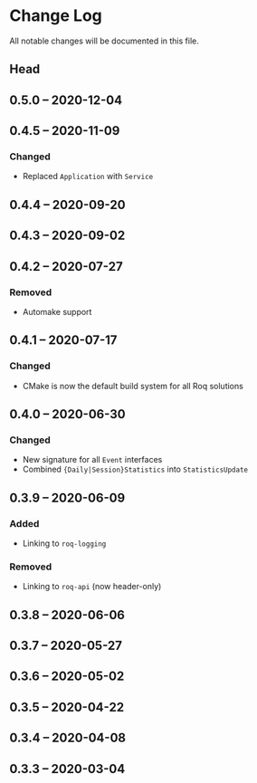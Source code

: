 # Change Log

All notable changes will be documented in this file.

## Head

## 0.5.0 &ndash; 2020-12-04

## 0.4.5 &ndash; 2020-11-09

### Changed

* Replaced `Application` with `Service`

## 0.4.4 &ndash; 2020-09-20

## 0.4.3 &ndash; 2020-09-02

## 0.4.2 &ndash; 2020-07-27

### Removed

* Automake support

## 0.4.1 &ndash; 2020-07-17

### Changed

* CMake is now the default build system for all Roq solutions

## 0.4.0 &ndash; 2020-06-30

### Changed

* New signature for all `Event` interfaces
* Combined `{Daily|Session}Statistics` into `StatisticsUpdate`

## 0.3.9 &ndash; 2020-06-09

### Added

* Linking to `roq-logging`

### Removed

* Linking to `roq-api` (now header-only)

## 0.3.8 &ndash; 2020-06-06

## 0.3.7 &ndash; 2020-05-27

## 0.3.6 &ndash; 2020-05-02

## 0.3.5 &ndash; 2020-04-22

## 0.3.4 &ndash; 2020-04-08

## 0.3.3 &ndash; 2020-03-04
